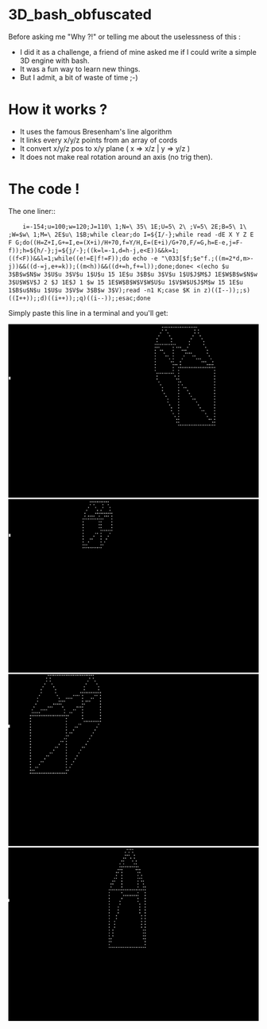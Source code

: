 # 3D_bash_obfuscated


Before asking me "Why ?!" or telling me about the uselessness of this :

- I did it as a challenge, a friend of mine asked me if I could write a simple 3D engine with bash.
- It was a fun way to learn new things.
- But I admit, a bit of waste of time ;-)


How it works ?
==============

- It uses the famous Bresenham's line algorithm
- It links every x/y/z points from an array of cords
- It convert x/y/z pos to x/y plane ( x => x/z | y => y/z )
- It does not make real rotation around an axis (no trig then).



The code !
==========

The one liner::

        i=-154;u=100;w=120;J=110\ 1;N=\ 35\ 1E;U=5\ 2\ ;V=5\ 2E;B=5\ 1\ ;W=$w\ 1;M=\ 2E$u\ 1$B;while clear;do I=${I/-};while read -dE X Y Z E F G;do((H=Z+I,G+=I,e=(X+i)/H+70,f=Y/H,E=(E+i)/G+70,F/=G,h=E-e,j=F-f));h=${h/-};j=${j/-};((k=l=-1,d=h-j,e<E))&&k=1;((f<F))&&l=1;while((e!=E|f!=F));do echo -e "\033[$f;$e"f.;((m=2*d,m>-j))&&((d-=j,e+=k));((m<h))&&((d+=h,f+=l));done;done< <(echo $u 3$B$w$N$w 3$U$u 3$V$u 1$U$u 15 1E$u 3$B$u 3$V$u 1$U$J$M$J 1E$W$B$w$N$w 3$U$W$V$J 2 $J 1E$J 1 $w 15 1E$W$B$W$V$W$U$u 1$V$W$U$J$M$w 15 1E$u 1$B$u$N$u 1$U$u 3$V$w 3$B$w 3$V);read -n1 K;case $K in z)((I--));;s)((I++));;d)((i++));;q)((i--));;esac;done


Simply paste this line in a terminal and you'll get:

![shot1](3D_bash_1.png "shot1")
![shot2](3D_bash_2.png "shot2")
![shot3](3D_bash_3.png "shot3")
![shot4](3D_bash_4.png "shot4")



